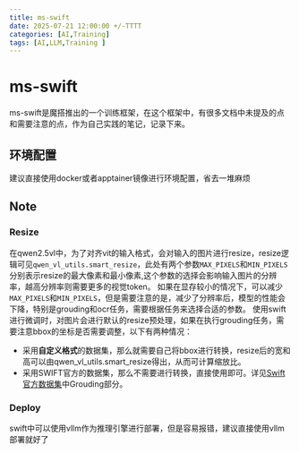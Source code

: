 ```yaml
---
title: ms-swift
date: 2025-07-21 12:00:00 +/-TTTT
categories: [AI,Training]
tags: [AI,LLM,Training ]
---
```

# ms-swift
ms-swift是魔搭推出的一个训练框架，在这个框架中，有很多文档中未提及的点和需要注意的点，作为自己实践的笔记，记录下来。

## 环境配置
建议直接使用docker或者apptainer镜像进行环境配置，省去一堆麻烦

## Note
### Resize
在qwen2.5vl中，为了对齐vit的输入格式，会对输入的图片进行resize，resize逻辑可见`qwen_vl_utils.smart_resize`，此处有两个参数`MAX_PIXELS`和`MIN_PIXELS`分别表示resize的最大像素和最小像素,这个参数的选择会影响输入图片的分辨率，越高分辨率则需要更多的视觉token。
如果在显存较小的情况下，可以减少`MAX_PIXELS`和`MIN_PIXELS`，但是需要注意的是，减少了分辨率后，模型的性能会下降，特别是grouding和ocr任务，需要根据任务来选择合适的参数。
使用swift进行微调时，对图片会进行默认的resize预处理，如果在执行grouding任务，需要注意bbox的坐标是否需要调整，以下有两种情况：
* 采用**自定义格式**的数据集，那么就需要自己将bbox进行转换，resize后的宽和高可以由qwen_vl_utils.smart_resize得出，从而可计算缩放比。
* 采用SWIFT官方的数据集，那么不需要进行转换，直接使用即可。详见[Swift官方数据集](https://swift.readthedocs.io/zh-cn/latest/Customization/%E8%87%AA%E5%AE%9A%E4%B9%89%E6%95%B0%E6%8D%AE%E9%9B%86.html)中Grouding部分。



### Deploy
swift中可以使用vllm作为推理引擎进行部署，但是容易报错，建议直接使用vllm部署就好了




